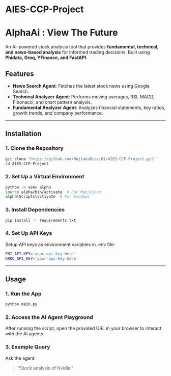 # AIES-CCP-Project

# AlphaAi : View The Future

An AI-powered stock analysis tool that provides **fundamental, technical, and news-based analysis** for informed trading decisions. Built using **Phidata, Groq, YFinance, and FastAPI**.

## Features
- **News Search Agent**: Fetches the latest stock news using Google Search.
- **Technical Analyzer Agent**: Performs moving averages, RSI, MACD, Fibonacci, and chart pattern analysis.
- **Fundamental Analyzer Agent**: Analyzes financial statements, key ratios, growth trends, and company performance.
---

## Installation

### 1. Clone the Repository
```bash
git clone "https://github.com/MujtabaRizvi01/AIES-CCP-Project.git"
cd AIES-CCP-Project
```

### 2. Set Up a Virtual Environment
```bash
python -m venv alpha
source alpha/bin/activate  # For Mac/Linux
alpha\Scripts\activate  # For Windows
```

### 3. Install Dependencies
```bash
pip install -r requirements.txt
```

### 4. Set Up API Keys
Setup API keys as environment variables in .env file:

```bash
PHI_API_KEY='your-api-key-here'
GROQ_API_KEY='your-api-key-here'
```
---

## Usage
### 1. Run the App
```bash
python main.py
```

### 2. Access the AI Agent Playground
After running the script, open the provided URL in your browser to interact with the AI agents.

### 3. Example Query
Ask the agent:
> "Stock analysis of Nvidia."